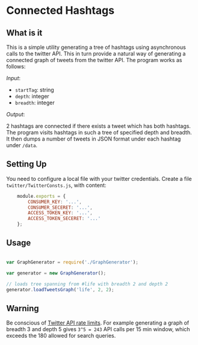 # Connected Hashtags

## What is it
 
This is a simple utility generating a tree of hashtags using asynchronous calls to the twitter API. This in turn provide a natural way of generating a connected graph of tweets from the twitter API. The program works as follows:

*Input*: 

- `startTag`: string
- `depth`: integer
- `breadth`: integer

*Output*:

2 hashtags are connected if there exists a tweet which has both hashtags. The program visits hashtags
in such a tree of specified depth and breadth. It then dumps a number of tweets in JSON format under
each hashtag under `/data`.

## Setting Up

You need to configure a local file with your twitter credentials. 
Create a file `twitter/TwitterConsts.js`, with content:

```javascript
    module.exports = {
        CONSUMER_KEY: '...',
        CONSUMER_SECERET: '...',
        ACCESS_TOKEN_KEY: '...',
        ACCESS_TOKEN_SECERET: '...'
    };
```

## Usage

```javascript

var GraphGenerator = require('./GraphGenerator');

var generator = new GraphGenerator();

// loads tree spanning from #life with breadth 2 and depth 2
generator.loadTweetsGraph('life', 2, 2);

```

## Warning

Be conscious of [Twitter API rate limits](https://dev.twitter.com/rest/public/rate-limits). For example generating a graph of breadth 3 and depth 5 gives `3^5 = 243` API calls per 15 min window, which exceeds the 180 allowed for search queries.


